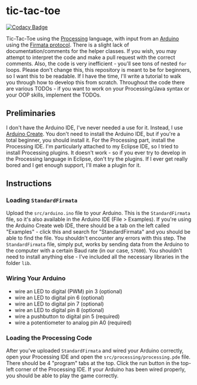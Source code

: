 # tic-tac-toe

[![Codacy Badge](https://api.codacy.com/project/badge/Grade/43be375eddd9441c93cb083f386c8cf8)](https://app.codacy.com/app/sumanthratna/tic-tac-toe?utm_source=github.com&utm_medium=referral&utm_content=sumanthratna/tic-tac-toe&utm_campaign=Badge_Grade_Dashboard)

Tic-Tac-Toe using the [Processing](processing.org "Processing") language, with input from an [Arduino](arduino.cc "Arduino") using the [Firmata protocol](github.com/firmata/protocol "Firmata"). There is a slight lack of documentation/comments for the helper classes. If you wish, you may attempt to interpret the code and make a pull request with the correct comments. Also, the code is very inefficient - you'll see tons of nested `for` loops. Please don't change this, this repository is meant to be for beginners, so I want this to be readable. If I have the time, I'll write a tutorial to walk you through how to develop this from scratch. Throughout the code there are various TODOs - if you want to work on your Processing/Java syntax or your OOP skills, implement the TODOs.

## Preliminaries

I don't have the Arduino IDE, I've never needed a use for it. Instead, I use [Arduino Create](create.arduino.cc "Arduino Create"). You don't need to install the Arduino IDE, but if you're a total beginner, you should install it. For the Processing part, install the Processing IDE. I'm particularly attached to my Eclipse IDE, so I tried to install Processing plugins. It doesn't work - so if you ever try to develop in the Processing language in Eclipse, don't try the plugins. If I ever get really bored and I get enough support, I'll make a plugin for it.

## Instructions

### Loading `StandardFirmata`

Upload the `src/arduino.ino` file to your Arduino. This is the `StandardFirmata` file, so it's also available in the Arduino IDE (File > Examples). If you're using the Arduino Create web IDE, there should be a tab on the left called "Examples" - click this and search for "StandardFirmata" and you should be able to find the file. You shouldn't encounter any errors with this step. The `StandardFirmata` file, simply put, works by sending data from the Arduino to the computer with a certain Baud rate (in our case, `57600`). You shouldn't need to install anything else - I've included all the necessary libraries in the folder `lib`.

### Wiring Your Arduino

-   wire an LED to digital (PWM) pin 3 (optional)
-   wire an LED to digital pin 6 (optional)
-   wire an LED to digital pin 7 (optional)
-   wire an LED to digital pin 8 (optional)
-   wire a pushbutton to digital pin 5 (required)
-   wire a potentiometer to analog pin A0 (required)

### Loading the Processing Code

After you've uploaded `StandardFirmata` and wired your Arduino correctly, open your Processing IDE and open the `src/processing/processing.pde` file. There should be 4 "program" tabs at the top. Click the run button in the top-left corner of the Processing IDE. If your Arduino has been wired properly, you should be able to play the game correctly.
